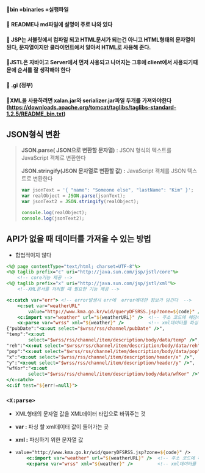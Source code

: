 #### :book:bin =binaries =실행파일

#### :book: README나 md파일에 설명이 주로 나와 있다

#### :book: JSP는 서블릿에서 컴파일 되고 HTML문서가 되는건 아니고 HTML형태의 문자열이 된다, 문자열이지만 클라이언트에서 알아서 HTML로 사용해 준다.

#### :book:JSTL은 자바이고 Server에서 먼저 사용되고 나머지는 그후에 client에서 사용되기때문에 순서를 잘 생각해야 한다

#### :book: .gi (정부)

#### :book:XML을 사용하려면 xalan.jar와 serializer.jar파일 두개를 가져와야한다  (https://downloads.apache.org/tomcat/taglibs/taglibs-standard-1.2.5/README_bin.txt)







## JSON형식 변환

>   **JSON.parse( JSON으로 변환할 문자열)** : JSON 형식의 텍스트를 JavaScript 객체로 변환한다
>
>   **JSON.stringify(JSON 문자열로 변환할 값) :** JavaScript 객체를 JSON 텍스트로 변환한다 
>
>   ```javascript
>   var jsonText = '{ "name": "Someone else", "lastName": "Kim" }';  // JSON 형식의 문자열
>   var realObject = JSON.parse(jsonText);
>   var jsonText2 = JSON.stringify(realObject);
>   
>   console.log(realObject);
>   console.log(jsonText2);
>   ```



## API가 없을 때 데이터를 가져올 수 있는 방법 

-   합법적이지 않다

```jsp
<%@ page contentType="text/html; charset=UTF-8"%>
<%@ taglib prefix="c" uri="http://java.sun.com/jsp/jstl/core"%>
	<!-- core기능 제공 -->
<%@ taglib prefix="x" uri="http://java.sun.com/jsp/jstl/xml"%>
	<!--XML문서를 처리할 떄 필요한 기능 제공 -->

<c:catch var="err">	<!-- error발생시 err에  error에대한 정보가 담긴다  -->
	<c:set var="weatherURL"
		value="http://www.kma.go.kr/wid/queryDFSRSS.jsp?zone=${code}" />	<!-- 주소 코드에 헤당하는 동네의 날씨데이터를 xml형태로 가져옵니다 -->
	<c:import var="weather" url="${weatherURL}" />	<!-- 주소 코드에 헤당하는 동네의 날씨데이터를 weather에 담고 (xml형태) -->
	<x:parse var="wrss" xml="${weather}" />			<!-- xml데이터를 파싱한 데이터를 wrss에 담아준다  -->
{"pubDate":"<x:out select="$wrss/rss/channel/pubDate" />",
"temp":"<x:out
		select="$wrss/rss/channel/item/description/body/data/temp" />",
"reh":"<x:out select="$wrss/rss/channel/item/description/body/data/reh" />",
"pop":"<x:out select="$wrss/rss/channel/item/description/body/data/pop" />",
"x":"<x:out select="$wrss/rss/channel/item/description/header/x" />",
"y":"<x:out select="$wrss/rss/channel/item/description/header/y" />",
"wfKor":"<x:out
		select="$wrss/rss/channel/item/description/body/data/wfKor" />"}
</c:catch>
<c:if test="${err!=null}">
```

### `<X:parse>`

-   XML형태의 문자열 값을 XML데이터 타입으로 바꿔주는 것

-   **var :** 파싱 할 xml데이터 값이 들어가는 곳

-   **xml :** 파싱하기 위한 문자열 값

-   ```jsp
    value="http://www.kma.go.kr/wid/queryDFSRSS.jsp?zone=${code}" />	<!-- 주소 코드에 헤당하는 동네의 날씨데이터를 xml형태로 가져옵니다 -->
    	<c:import var="weather" url="${weatherURL}" />	<!-- 주소 코드에 헤당하는 동네의 날씨데이터를 weather에 담고 (xml형태) -->
    	<x:parse var="wrss" xml="${weather}" />			<!-- xml데이터를 파싱한 데이터를 wrss에 담아준다  -->
    ```

### 